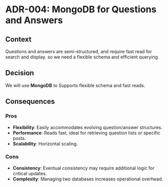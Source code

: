 # ADR-004: MongoDB for Questions and Answers

## Context

Questions and answers are semi-structured, and require fast read for search and display. so we need a flexible schema and efficient querying.

## Decision

We will use **MongoDB** to Supports flexible schema and fast reads.

## Consequences

### Pros

- **Flexibility**: Easily accommodates evolving question/answer structures.
- **Performance**: Reads fast, ideal for retrieving question lists or specific posts.
- **Scalability**: Horizontal scaling.

### Cons

- **Consistency**: Eventual consistency may require additional logic for critical updates.
- **Complexity**: Managing two databases increases operational overhead.

